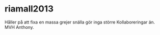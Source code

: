 riamall2013
===========

Håller på att fixa en massa grejer snälla gör inga större Kollaboreringar än. MVH Anthony.
